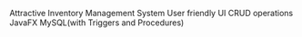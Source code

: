 Attractive Inventory Management System 
User friendly UI
CRUD operations 
JavaFX
MySQL(with Triggers and Procedures)
